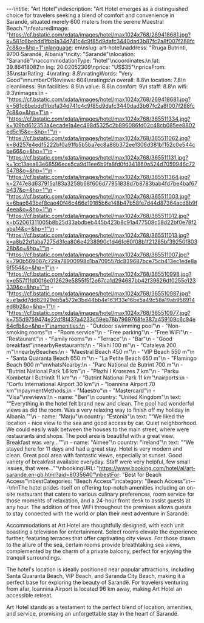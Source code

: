---\ntitle: "Art Hotel"\ndescription: "Art Hotel emerges as a distinguished choice for travelers seeking a blend of comfort and convenience in Sarandë, situated merely 600 meters from the serene Maestral Beach."\nfeaturedImage: "https://cf.bstatic.com/xdata/images/hotel/max1024x768/269418681.jpg?k=581c6bebdd1fbb1a34d741c4c9f85d9dafc3440dad3b87fc2a8f007f288fc7c8&o=&hp=1"\nlanguage: en\nslug: art-hotel\naddress: "Rruga Butrinti, 9700 Sarandë, Albania"\ncity: "Sarandë"\nlocation: "Sarandë"\naccommodationType: "hotel"\ncoordinates:\n  lat: 39.86418082\n  lng: 20.02052309\nprice: "US$35"\npriceFrom: 35\nstarRating: 4\nrating: 8.8\nratingWords: "Very Good"\nnumberOfReviews: 604\nratings:\n  overall: 8.8\n  location: 7.8\n  cleanliness: 9\n  facilities: 8.9\n  value: 8.8\n  comfort: 9\n  staff: 8.8\n  wifi: 9.3\nimages:\n  - "https://cf.bstatic.com/xdata/images/hotel/max1024x768/269418681.jpg?k=581c6bebdd1fbb1a34d741c4c9f85d9dafc3440dad3b87fc2a8f007f288fc7c8&o=&hp=1"\n  - "https://cf.bstatic.com/xdata/images/hotel/max1024x768/365511334.jpg?k=109bd612353a4ecade1a4ec498d5325c2b896086fd02c48cb085ee8802ed5c15&o=&hp=1"\n  - "https://cf.bstatic.com/xdata/images/hotel/max1024x768/365511062.jpg?k=8d257e4edf5222bf0a91fb5b5ba7ec8a88b372ee1306d381bf152c0e544cbe66&o=&hp=1"\n  - "https://cf.bstatic.com/xdata/images/hotel/max1024x768/365511131.jpg?k=1cc13aea83e68596ece5ca9d11ee6b9fa8fd0fd341860a524d7059946c725478&o=&hp=1"\n  - "https://cf.bstatic.com/xdata/images/hotel/max1024x768/365511364.jpg?k=2747e8d637915a183a3258b68f606d77951838d7b8783bab4fd7be4baf67b437&o=&hp=1"\n  - "https://cf.bstatic.com/xdata/images/hotel/max1024x768/365511003.jpg?k=6bac643bef8cae40f46c466e19185b6e148b47b58fe7d44d87364acd8b9f4eea&o=&hp=1"\n  - "https://cf.bstatic.com/xdata/images/hotel/max1024x768/365511012.jpg?k=b52061311005b8b25d33abdbeb445b423b8c91a477508c58d22bf0e78f2aba14&o=&hp=1"\n  - "https://cf.bstatic.com/xdata/images/hotel/max1024x768/365511013.jpg?k=a8b22d1aba7275d3fca806e4238990c1d46fc60f08b1f21285bf39250f80328b&o=&hp=1"\n  - "https://cf.bstatic.com/xdata/images/hotel/max1024x768/365511007.jpg?k=790b569067c729a78900998d1ba709557dc839687bce75cb413ec1ede8a6f554&o=&hp=1"\n  - "https://cf.bstatic.com/xdata/images/hotel/max1024x768/365510998.jpg?k=e557f11d00f6e012629e5855f5f2e67ca1d294687bb42f39626df0255e123339&o=&hp=1"\n  - "https://cf.bstatic.com/xdata/images/hotel/max1024x768/365510987.jpg?k=e1add7dd82929eb5a572e3bd44bb4e163f33e16be5a49c58a19ab956914ed8b2&o=&hp=1"\n  - "https://cf.bstatic.com/xdata/images/hotel/max1024x768/365510977.jpg?k=755d9759474e22df8f437a4233c59eb78b7969768fe387a459109c6c94e64cfb&o=&hp=1"\namenities:\n  - "Outdoor swimming pool"\n  - "Non-smoking rooms"\n  - "Room service"\n  - "Free parking"\n  - "Free WiFi"\n  - "Restaurant"\n  - "Family rooms"\n  - "Terrace"\n  - "Bar"\n  - "Good breakfast"\nnearbyRestaurants:\n  - "Rixhi 100 m"\n  - "Cataleya 200 m"\nnearbyBeaches:\n  - "Maestral Beach 450 m"\n  - "VIP Beach 550 m"\n  - "Santa Quaranta Beach 650 m"\n  - "La Petite Beach 650 m"\n  - "Flamingo Beach 900 m"\nwhatsNearby:\n  - "Parc National de Butrint 700 m"\n  - "Butrint National Park 1.6 km"\n  - "Plazhi I Krorezes 7 km"\n  - "Parku Kombetar I Butrintit 11 km"\n  - "Butrint National Park 11 km"\nairports:\n  - "Corfu International Airport 30 km"\n  - "Ioannina Airport 70 km"\npaymentMethods:\n  - "Maestro"\n  - "Mastercard"\n  - "Visa"\nreviews:\n  - name: "Ben"\n    country: "United Kingdom"\n    text: "“Everything in the hotel felt brand new and clean. The pool had wonderful views as did the room. Was a very relaxing way to finish off my holiday in Albania.”"\n  - name: "Marju"\n    country: "Estonia"\n    text: "“We liked the location - nice view to the sea and good access by car. Quiet neighborhood. We could easily walk between the houses to the main street, where were restaurants and shops. The pool area is beautiful with a great view. Breakfast was very...”"\n  - name: "Aimee"\n    country: "Ireland"\n    text: "“We stayed here for 11 days and had a great stay. Hotel is very modern and clean. Great pool area with fantastic views, especially at sunset. Good variety of breakfast available everyday. Staff were very helpful, few small issues, that were...”"\nbookingURL: "https://www.booking.com/hotel/al/art-sarande.en-gb.html?aid=8035640"\nbestFor: "Best for Beach Access"\nbestCategories: "Beach Access"\ncategory: "Beach Access"\n---\n\nThe hotel prides itself on offering top-notch amenities including an on-site restaurant that caters to various culinary preferences, room service for those moments of relaxation, and a 24-hour front desk to assist guests at any hour. The addition of free WiFi throughout the premises allows guests to stay connected with the world or plan their next adventure in Sarandë.

Accommodations at Art Hotel are thoughtfully designed, with each unit boasting a television for entertainment. Select rooms elevate the experience further, featuring terraces that offer captivating city views. For those drawn to the allure of the sea, certain rooms provide breathtaking sea views, complemented by the charm of a private balcony, perfect for enjoying the tranquil surroundings.

The hotel's location is ideally positioned near popular attractions, including Santa Quaranta Beach, VIP Beach, and Saranda City Beach, making it a perfect base for exploring the beauty of Sarandë. For travelers venturing from afar, Ioannina Airport is located 96 km away, making Art Hotel an accessible retreat.

Art Hotel stands as a testament to the perfect blend of location, amenities, and service, promising an unforgettable stay in the heart of Sarandë.